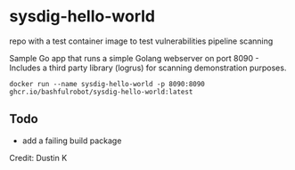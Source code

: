 # sysdig-hello-world

repo with a test container image to test vulnerabilities pipeline scanning

Sample Go app that runs a simple Golang webserver on port 8090 - Includes a third party library (logrus) for scanning demonstration purposes.

`docker run --name sysdig-hello-world -p 8090:8090 ghcr.io/bashfulrobot/sysdig-hello-world:latest`

## Todo

- add a failing build package

Credit: Dustin K
